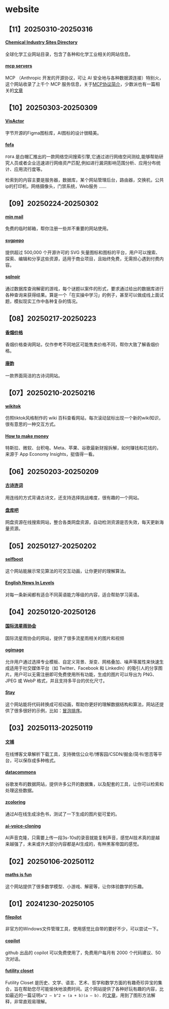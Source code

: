# website

## 【11】20250310-20250316

#### [Chemical Industry Sites Directory](https://chemsiteshub.com/sites/)

全球化学工业网站目录，包含了各种和化学工业相关的网站信息。

#### [mcp servers](https://mcp.so/servers)

MCP （Anthropic 开发的开源协议，可让 AI 安全地与各种数据源连接）特别火，这个网站收录了上千个 MCP 服务信息，关于[MCP协议简介](https://www.anthropic.com/news/model-context-protocol)，少数派也有一篇相关的[文章](https://sspai.com/prime/story/mcp-tutorial)

## 【10】20250303-20250309

#### [VisActor](https://www.figma.com/community/file/1471713433455637603)

字节开源的Figma图标库，AI图标的设计很精美。

#### [fofa](https://fofa.info/)

`FOFA` 是白帽汇推出的一款网络空间搜索引擎,它通过进行网络空间测绘,能够帮助研究人员或者企业迅速进行网络资产匹配,例如进行漏洞影响范围分析、应用分布统计、应用流行度等。

检索到的内容主要是服务器，数据库，某个网站管理后台，路由器，交换机，公共ip的打印机，网络摄像头，门禁系统，Web服务 ……

## 【09】20250224-20250302

#### [min mail](https://minmail.app/cn)

免费的临时邮箱，帮你注册一些并不重要的网站使用。

#### [svgpepo](https://www.svgrepo.com/)

提供超过 500,000 个开源许可的 SVG 矢量图标和图标的平台，用户可以搜索、探索、编辑和分享这些资源，适用于商业项目，且始终免费，无需担心遇到付费内容。

#### [sqlnoir](https://www.sqlnoir.com/)

通过数据库查询解密的游戏，每个谜题以案件的形式，要求通过给出的数据库进行各种查询来获得结果。算是一个「在实操中学习」的例子，甚至可以做成线上面试题，模拟现实工作中各种复杂的情况。

## 【08】20250217-20250223

#### [香烟价格](https://www.cnxiangyan.com/)

香烟价格查询网站，仅作参考不同地区可能售卖价格不同，帮你大致了解香烟价格。

#### [唐韵](https://www.chinesepoems.org/)

一款界面简洁的古诗词网站。

## 【07】20250210-20250216

#### [wikitok](https://wikitok.cc/)

仿照tiktok风格制作的 wiki 百科查看网站，每次滚动鼠标出现一个新的wiki知识，很有意思的一种交互方式。

#### [How to make money](https://www.appeconomyinsights.com/)

特斯拉、微软、台积电、Meta、苹果、谷歌最新财报拆解，如何赚钱和花钱的，来源于 App Economy Insights，挺值得一看。

## 【06】20250203-20250209

#### [古诗连词](https://poetrystrands.com/)

用连线的方式背诵古诗文，还支持选择挑战难度，很有趣的一个网站。

#### [盘库吧](https://panku8.com/)

网盘资源在线搜索网站，整合各类网盘资源，自动检测资源是否失效，每天更新海量资源。

## 【05】20250127-20250202

#### [selfboot](https://gallery.selfboot.cn/zh/algorithms)

这个网站能展示常见算法的可交互动画，让你更好的理解算法。

#### [English News In Levels](https://englishnewsinlevels.com/)

对每一条新闻都有适合不同英语能力等级的内容，适合帮助学习英语。

## 【04】20250120-20250126

#### [国际流星雨协会](https://www.imo.net/)

国际流星雨协会的网站，提供了很多流星雨相关的图片和视频

#### [ogimage](https://ogimage.click/)

允许用户通过选择专业模板、自定义背景、渐变、网格叠加、噪声等属性来快速生成适用于社交媒体平台（如 Twitter、Facebook 和 LinkedIn）的吸引人的分享图片。用户可以无需注册即可免费使用所有功能，生成的图片可以导出为 PNG、JPEG 或 WebP 格式，并且支持多平台的优化尺寸。

#### [Stay](https://staying.fun/zh/docs/getting-started)

这个网站能将代码转换成可视动画，帮助你更好的理解数据结构和算法，网站还提供了很多很好的示例，比如：[冒泡排序](https://staying.fun/zh/docs/1d-array)。

## 【03】20250113-20250119

#### [文捕](https://www.blog-keeper.com/)

在线博客文章解析下载工具，支持微信公众号/博客园/CSDN/掘金/简书/思否等平台，可以保存成多种格式。

#### [datacommons](https://datacommons.org/)

谷歌发布的数据网站，提供许多公开的数据集，以及配套的工具，让你可以检索和处理这些数据。

#### [zcoloring](https://zcoloring.com/)

通过AI在线生成涂色书，测试了一下生成的图片挺可爱的。

#### [ai-voice-cloning](https://anyvoice.net/zh/ai-voice-cloning)

AI声音克隆，只需要上传一段3s-10s的录音就能复制声音，感觉AI技术真的是越来越强了，未来或许大部分内容都是AI生成的，有种黑客帝国的感觉。

## 【02】20250106-20250112

#### [maths is fun](https://www.mathsisfun.com/)

这个网站提供了很多数学模型、小游戏、解密等，让你体验数学的乐趣。

## 【01】20241230-20250105

#### [filepilot](https://filepilot.tech/)

非官方的Windows文件管理工具，使用感觉比自带的要好不少，可以尝试一下。

#### [copilot](https://github.com/copilot)

github 出品的 copilot 可以免费使用了，免费用户每月有 2000 个代码建议、50 次对话。

#### [futility closet](https://www.futilitycloset.com/)

Futility Closet 是历史、文学、语言、艺术、哲学和数学方面的有趣奇珍异宝的集合，旨在帮助您尽可能愉快地浪费时间。这个网站提供了各种好玩有趣的内容，比如最近的一篇证明`a^2 – b^2 = (a + b)(a – b).` 的[文章](https://www.futilitycloset.com/2024/12/15/tidy-2/)，用到了图形方法解释，非常直观易理解。